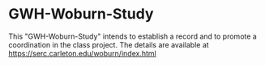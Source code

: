 # GWH-Woburn-Study
This "GWH-Woburn-Study" intends to establish a record and to promote a coordination in the class project. 
The details are available at https://serc.carleton.edu/woburn/index.html
